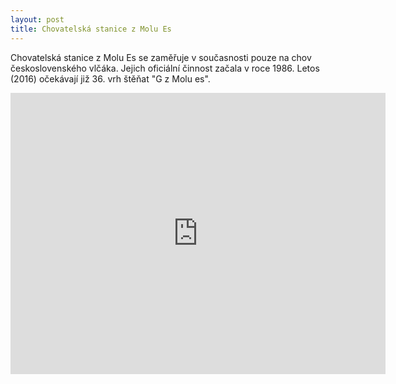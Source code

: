 ```yaml
---
layout: post
title: Chovatelská stanice z Molu Es
---
```


Chovatelská stanice z Molu Es se zaměřuje v současnosti pouze na chov československého vlčáka. Jejich oficiální činnost začala v roce 1986. Letos (2016) očekávají již 36. vrh štěňat "G z Molu es".

<iframe src="https://www.google.com/maps/embed?pb=!1m18!1m12!1m3!1d34394.225853060314!2d14.319072292562453!3d50.15428881825745!2m3!1f0!2f0!3f0!3m2!1i1024!2i768!4f13.1!3m3!1m2!1s0x470bc044114fe4c1%3A0xa8e32f737a547129!2zTmEgU2vDoWxlIDUwMCwgxIxlcm7DvSBWxa9sLCAyNTIgNjIgU3RhdGVuaWNl!5e0!3m2!1scs!2scz!4v1460389607423" width="600" height="450" frameborder="0" style="border:0" allowfullscreen></iframe>


<script>
  (function(i,s,o,g,r,a,m){i['GoogleAnalyticsObject']=r;i[r]=i[r]||function(){
  (i[r].q=i[r].q||[]).push(arguments)},i[r].l=1*new Date();a=s.createElement(o),
  m=s.getElementsByTagName(o)[0];a.async=1;a.src=g;m.parentNode.insertBefore(a,m)
  })(window,document,'script','https://www.google-analytics.com/analytics.js','ga');

  ga('create', 'UA-77335165-1', 'auto');
  ga('send', 'pageview');

</script>